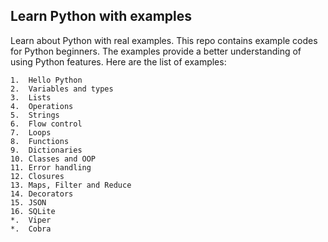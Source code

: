 ## Learn Python with examples

Learn about Python with real examples. This repo contains example codes for Python beginners. 
The examples provide a better understanding of using Python features. 
Here are the list of examples:

    1.  Hello Python
    2.  Variables and types
    3.  Lists
    4.  Operations
    5.  Strings
    6.  Flow control
    7.  Loops
    8.  Functions
    9.  Dictionaries
    10. Classes and OOP
    11. Error handling
    12. Closures
    13. Maps, Filter and Reduce
    14. Decorators
    15. JSON
    16. SQLite
    *.  Viper
    *.  Cobra


